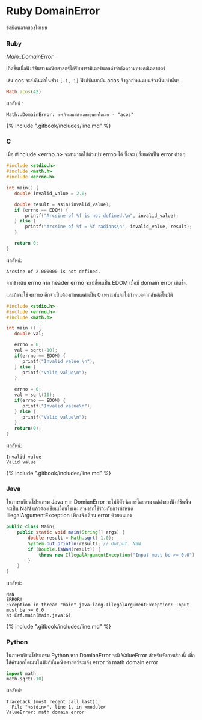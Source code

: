 # Ruby DomainError

ข้อผิดพลาดของโดเมน

### Ruby

_Main::DomainError_

เกิดขึ้นเมื่อฟังก์ชันทางคณิตศาสตร์ได้รับพารามิเตอร์นอกคำจำกัดความทางคณิตศาสตร์

เช่น cos จะส่งคืนค่าในช่วง `[-1, 1]` ฟังก์ชันผกผัน acos จึงถูกกำหนดบนช่วงนั้นเท่านั้น:

```ruby
Math.acos(42)
```

ผลลัพธ์ _:_

```
Math::DomainError: อาร์กิวเมนต์ตัวเลขอยู่นอกโดเมน - "acos"
```

{% include ".gitbook/includes/line.md" %}

### C

เมื่อ #include \<errno.h> จะสามารถใช้ตัวแปร errno ได้ ซึ่งจะเปลี่ยนค่าเป็น error ต่าง ๆ

```c
#include <stdio.h>
#include <math.h>
#include <errno.h>

int main() {
   double invalid_value = 2.0; 

   double result = asin(invalid_value);
   if (errno == EDOM) {
       printf("Arcsine of %f is not defined.\n", invalid_value);
   } else {
       printf("Arcsine of %f = %f radians\n", invalid_value, result);
   }

   return 0;
}
```

ผลลัพธ์:

```
Arcsine of 2.000000 is not defined.
```

จากข้างต้น errno จาก header errno จะเปลี่ยนเป็น EDOM เมื่อมี domain error เกิดขึ้น

และถ้าจะใช้ errno อีกจำเป็นต้องกำหนดค่าเป็น 0 เพราะมันจะไม่กำหนดค่ากลับอัตโนมัติ

```c
#include <stdio.h>
#include <errno.h>
#include <math.h>

int main () {
   double val;

   errno = 0;
   val = sqrt(-10);   
   if(errno == EDOM) {
      printf("Invalid value \n");
   } else {
      printf("Valid value\n");
   }
   
   errno = 0;
   val = sqrt(10);
   if(errno == EDOM) {
      printf("Invalid value\n");
   } else {
      printf("Valid value\n");
   }
   return(0);
}
```

ผลลัพธ์:

```
Invalid value
Valid value
```

{% include ".gitbook/includes/line.md" %}

### Java

ในภาษาเขียนโปรแกรม Java หาก DomianError จะไม่มีตัวจัดการโดยตรง แต่ค่าของฟังก์ชันนั้นจะเป็น NaN แล้วต้องเขียนเงื่อนไขเอง สามารถใช้ร่วมกับการกำหนด IllegalArgumentException เพื่อแจ้งเตือน error ด้วยตนเอง

```java
public class Main{
    public static void main(String[] args) {
        double result = Math.sqrt(-1.0);
        System.out.println(result); // Output: NaN
        if (Double.isNaN(result)) {
            throw new IllegalArgumentException("Input must be >= 0.0");
        }
    }
}
```

ผลลัพธ์:

```
NaN
ERROR!
Exception in thread "main" java.lang.IllegalArgumentException: Input must be >= 0.0
at Erf.main(Main.java:6)
```

{% include ".gitbook/includes/line.md" %}

### Python

ในภาษาเขียนโปรแกรม Python หาก DomianError จะมี ValueError สำหรับจัดการเรื่องนี้ เมื่อใส่ค่านอกโดเมนในฟังก์ชันคณิตศาสตร์จะแจ้ง error ว่า math domain error

```python
import math
math.sqrt(-10)
```

ผลลัพธ์:

```
Traceback (most recent call last):
  File "<stdin>", line 1, in <module>
ValueError: math domain error
```

